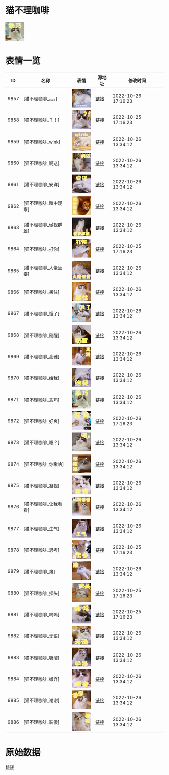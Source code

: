 # 猫不理咖啡

<img src="./cover.png" height="60" alt="cover" />

# 表情一览

|ID|名称|表情|源地址|修改时间|
|----|----|----|----|----|
|9857|[猫不理咖啡_。。。]|<img src="./pic/009857_%5B猫不理咖啡_。。。%5D.png" height="60" alt="。。。"/>|[链接](http://i0.hdslb.com/bfs/emote/10728c9a5ba3305da59cf3a0805deb17659c3f11.png)|2022-10-26 17:16:23|
|9858|[猫不理咖啡_？！]|<img src="./pic/009858_%5B猫不理咖啡_？！%5D.png" height="60" alt="？！"/>|[链接](http://i0.hdslb.com/bfs/emote/9343a89d4309cccad16f93f9cdcbf7b9b84f9493.png)|2022-10-25 17:16:23|
|9859|[猫不理咖啡_wink]|<img src="./pic/009859_%5B猫不理咖啡_wink%5D.png" height="60" alt="wink"/>|[链接](http://i0.hdslb.com/bfs/emote/c66497c00eecfd81c7a126c15412a1372a106e28.png)|2022-10-26 13:34:12|
|9860|[猫不理咖啡_啊这]|<img src="./pic/009860_%5B猫不理咖啡_啊这%5D.png" height="60" alt="啊这"/>|[链接](http://i0.hdslb.com/bfs/emote/8fad6c15ff83df5c07755c4d13616191a937177c.png)|2022-10-26 13:34:12|
|9861|[猫不理咖啡_安详]|<img src="./pic/009861_%5B猫不理咖啡_安详%5D.png" height="60" alt="安详"/>|[链接](http://i0.hdslb.com/bfs/emote/948f643d496d8620ec8335c13353255ddeb9dfb0.png)|2022-10-26 13:34:12|
|9862|[猫不理咖啡_暗中观察]|<img src="./pic/009862_%5B猫不理咖啡_暗中观察%5D.png" height="60" alt="暗中观察"/>|[链接](http://i0.hdslb.com/bfs/emote/30847aa3d675df3dd4cf0363660e2e81e9584348.png)|2022-10-26 13:34:12|
|9863|[猫不理咖啡_傲视群雄]|<img src="./pic/009863_%5B猫不理咖啡_傲视群雄%5D.png" height="60" alt="傲视群雄"/>|[链接](http://i0.hdslb.com/bfs/emote/72e9e71c9eb26db9573be6a693c7e9b7ed7e3952.png)|2022-10-26 13:34:12|
|9864|[猫不理咖啡_打你]|<img src="./pic/009864_%5B猫不理咖啡_打你%5D.png" height="60" alt="打你"/>|[链接](http://i0.hdslb.com/bfs/emote/ed74b5b05fa806eb69295ee08ecdb44a57e4cecc.png)|2022-10-25 17:16:23|
|9865|[猫不理咖啡_大佬坐姿]|<img src="./pic/009865_%5B猫不理咖啡_大佬坐姿%5D.png" height="60" alt="大佬坐姿"/>|[链接](http://i0.hdslb.com/bfs/emote/560b1a51fc69714ddc9116f8111729b017285f14.png)|2022-10-26 13:34:12|
|9866|[猫不理咖啡_呆住]|<img src="./pic/009866_%5B猫不理咖啡_呆住%5D.png" height="60" alt="呆住"/>|[链接](http://i0.hdslb.com/bfs/emote/419c127d7969d50a2d59109dfc775f0efa944a3b.png)|2022-10-26 13:34:12|
|9867|[猫不理咖啡_饿了]|<img src="./pic/009867_%5B猫不理咖啡_饿了%5D.png" height="60" alt="饿了"/>|[链接](http://i0.hdslb.com/bfs/emote/941875feca86a2b43672ed465cc9e38ea025c32c.png)|2022-10-26 13:34:12|
|9868|[猫不理咖啡_刚醒]|<img src="./pic/009868_%5B猫不理咖啡_刚醒%5D.png" height="60" alt="刚醒"/>|[链接](http://i0.hdslb.com/bfs/emote/37bf6761b0e4a736c84444386683d8f70973d0e4.png)|2022-10-26 13:34:12|
|9869|[猫不理咖啡_高雅]|<img src="./pic/009869_%5B猫不理咖啡_高雅%5D.png" height="60" alt="高雅"/>|[链接](http://i0.hdslb.com/bfs/emote/6852e212e3fcfac20c576087894c6223c49729ac.png)|2022-10-26 13:34:12|
|9870|[猫不理咖啡_给我]|<img src="./pic/009870_%5B猫不理咖啡_给我%5D.png" height="60" alt="给我"/>|[链接](http://i0.hdslb.com/bfs/emote/e48a2ff5bf897bf49c471a821c129aafba0dc011.png)|2022-10-26 13:34:12|
|9871|[猫不理咖啡_乖巧]|<img src="./pic/009871_%5B猫不理咖啡_乖巧%5D.png" height="60" alt="乖巧"/>|[链接](http://i0.hdslb.com/bfs/emote/dfee3da5c697049e0885d1885af5198a0716586d.png)|2022-10-26 13:34:12|
|9872|[猫不理咖啡_好爽]|<img src="./pic/009872_%5B猫不理咖啡_好爽%5D.png" height="60" alt="好爽"/>|[链接](http://i0.hdslb.com/bfs/emote/de494a37bc579d9b9dd54c997d6c69162d91ef3d.png)|2022-10-26 17:16:23|
|9873|[猫不理咖啡_嗯？]|<img src="./pic/009873_%5B猫不理咖啡_嗯？%5D.png" height="60" alt="嗯？"/>|[链接](http://i0.hdslb.com/bfs/emote/69f01f98d3de01d0df08d4efafd7b0a0a6111cc5.png)|2022-10-26 13:34:12|
|9874|[猫不理咖啡_你瞅啥]|<img src="./pic/009874_%5B猫不理咖啡_你瞅啥%5D.png" height="60" alt="你瞅啥"/>|[链接](http://i0.hdslb.com/bfs/emote/e320c146b5af611be7528bffdde7ad6004027ed7.png)|2022-10-26 13:34:12|
|9875|[猫不理咖啡_凝视]|<img src="./pic/009875_%5B猫不理咖啡_凝视%5D.png" height="60" alt="凝视"/>|[链接](http://i0.hdslb.com/bfs/emote/02dce1453c35855153388786be22ffc423bb20cb.png)|2022-10-26 13:34:12|
|9876|[猫不理咖啡_让我看看]|<img src="./pic/009876_%5B猫不理咖啡_让我看看%5D.png" height="60" alt="让我看看"/>|[链接](http://i0.hdslb.com/bfs/emote/d87f05007506ddfe74e86cc662fa1b41d02b454e.png)|2022-10-26 13:34:12|
|9877|[猫不理咖啡_生气]|<img src="./pic/009877_%5B猫不理咖啡_生气%5D.png" height="60" alt="生气"/>|[链接](http://i0.hdslb.com/bfs/emote/a0334074deb3c505d18a0c76e69ca2d82d747d90.png)|2022-10-26 13:34:12|
|9878|[猫不理咖啡_思考]|<img src="./pic/009878_%5B猫不理咖啡_思考%5D.png" height="60" alt="思考"/>|[链接](http://i0.hdslb.com/bfs/emote/8a770c839df05efe522888201fd7a0277c4780fa.png)|2022-10-25 17:16:23|
|9879|[猫不理咖啡_瘫]|<img src="./pic/009879_%5B猫不理咖啡_瘫%5D.png" height="60" alt="瘫"/>|[链接](http://i0.hdslb.com/bfs/emote/59aa7f24bb7b3f0cb1c4f5f1a026a94e6537f260.png)|2022-10-26 13:34:12|
|9880|[猫不理咖啡_探头]|<img src="./pic/009880_%5B猫不理咖啡_探头%5D.png" height="60" alt="探头"/>|[链接](http://i0.hdslb.com/bfs/emote/043ab13eaf22ffd825d77b67b79462ceb76cfa53.png)|2022-10-25 17:16:23|
|9881|[猫不理咖啡_呜呜]|<img src="./pic/009881_%5B猫不理咖啡_呜呜%5D.png" height="60" alt="呜呜"/>|[链接](http://i0.hdslb.com/bfs/emote/e73668b0f6de77c99b78ea7410e49f5ad0b663aa.png)|2022-10-25 17:16:23|
|9882|[猫不理咖啡_无语]|<img src="./pic/009882_%5B猫不理咖啡_无语%5D.png" height="60" alt="无语"/>|[链接](http://i0.hdslb.com/bfs/emote/3897e9a3318a1419a0c062c13bf7bba9aea14980.png)|2022-10-26 13:34:12|
|9883|[猫不理咖啡_吸溜]|<img src="./pic/009883_%5B猫不理咖啡_吸溜%5D.png" height="60" alt="吸溜"/>|[链接](http://i0.hdslb.com/bfs/emote/9021f95d86c094a1e99b7d63178bcfcc22220d5a.png)|2022-10-26 13:34:12|
|9884|[猫不理咖啡_嫌弃]|<img src="./pic/009884_%5B猫不理咖啡_嫌弃%5D.png" height="60" alt="嫌弃"/>|[链接](http://i0.hdslb.com/bfs/emote/fc8612d99d9b1f3800d05318da2814971c7cbfe0.png)|2022-10-26 13:34:12|
|9885|[猫不理咖啡_谢谢]|<img src="./pic/009885_%5B猫不理咖啡_谢谢%5D.png" height="60" alt="谢谢"/>|[链接](http://i0.hdslb.com/bfs/emote/18c86c68460b53b56ff60e69da9ad2d462c00a5f.png)|2022-10-26 13:34:12|
|9886|[猫不理咖啡_装傻]|<img src="./pic/009886_%5B猫不理咖啡_装傻%5D.png" height="60" alt="装傻"/>|[链接](http://i0.hdslb.com/bfs/emote/6f46f59bfd104c5c7ec413262814f893a617c662.png)|2022-10-26 13:34:12|

# 原始数据

[跳转](./raw.json)


